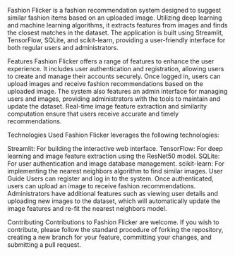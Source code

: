 Fashion Flicker is a fashion recommendation system designed to suggest similar fashion items based on an uploaded image. Utilizing deep learning and machine learning algorithms, it extracts features from images and finds the closest matches in the dataset. The application is built using Streamlit, TensorFlow, SQLite, and scikit-learn, providing a user-friendly interface for both regular users and administrators.

Features
Fashion Flicker offers a range of features to enhance the user experience. It includes user authentication and registration, allowing users to create and manage their accounts securely. Once logged in, users can upload images and receive fashion recommendations based on the uploaded image. The system also features an admin interface for managing users and images, providing administrators with the tools to maintain and update the dataset. Real-time image feature extraction and similarity computation ensure that users receive accurate and timely recommendations.

Technologies Used
Fashion Flicker leverages the following technologies:

Streamlit: For building the interactive web interface.
TensorFlow: For deep learning and image feature extraction using the ResNet50 model.
SQLite: For user authentication and image database management.
scikit-learn: For implementing the nearest neighbors algorithm to find similar images.
User Guide
Users can register and log in to the system. Once authenticated, users can upload an image to receive fashion recommendations. Administrators have additional features such as viewing user details and uploading new images to the dataset, which will automatically update the image features and re-fit the nearest neighbors model.

Contributing
Contributions to Fashion Flicker are welcome. If you wish to contribute, please follow the standard procedure of forking the repository, creating a new branch for your feature, committing your changes, and submitting a pull request.
